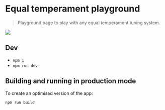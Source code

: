 # Equal temperament playground

> Playground page to play with any equal temperament tuning system.

![](https://i.imgur.com/VDXI0gK.png)

## Dev

- `npm i`
- `npm run dev`

## Building and running in production mode

To create an optimised version of the app:

```bash
npm run build
```
